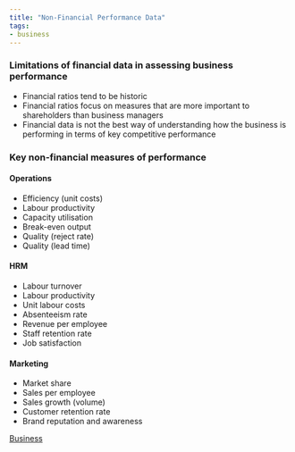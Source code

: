 ```yaml
---
title: "Non-Financial Performance Data"
tags:
- business
---
```


### Limitations of financial data in assessing business performance

- Financial ratios tend to be historic
- Financial ratios focus on measures that are more important to shareholders than business managers
- Financial data is not the best way of understanding how the business is performing in terms of key competitive performance

### Key non-financial measures of performance

#### Operations
- Efficiency (unit costs)
- Labour productivity
- Capacity utilisation
- Break-even output
- Quality (reject rate)
- Quality (lead time)

#### HRM
- Labour turnover
- Labour productivity
- Unit labour costs
- Absenteeism rate
- Revenue per employee
- Staff retention rate
- Job satisfaction

#### Marketing
- Market share
- Sales per employee
- Sales growth (volume)
- Customer retention rate
- Brand reputation and awareness



[Business](/Business)